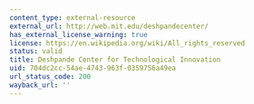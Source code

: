 ```yaml
---
content_type: external-resource
external_url: http://web.mit.edu/deshpandecenter/
has_external_license_warning: true
license: https://en.wikipedia.org/wiki/All_rights_reserved
status: valid
title: Deshpande Center for Technological Innovation
uid: 704dc2cc-54ae-4743-963f-0359756a49ea
url_status_code: 200
wayback_url: ''
---
```

